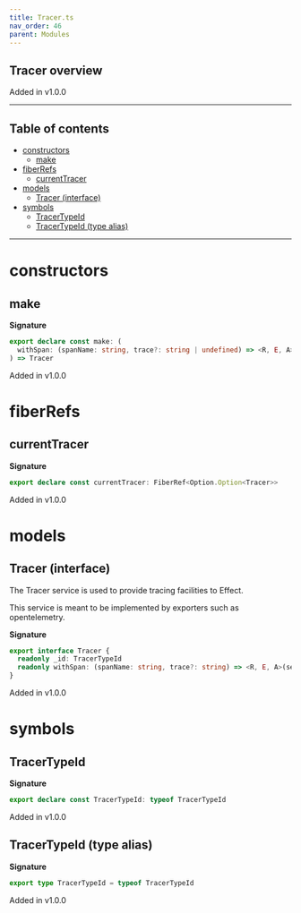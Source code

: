 ```yaml
---
title: Tracer.ts
nav_order: 46
parent: Modules
---
```


## Tracer overview

Added in v1.0.0

---

<h2 class="text-delta">Table of contents</h2>

- [constructors](#constructors)
  - [make](#make)
- [fiberRefs](#fiberrefs)
  - [currentTracer](#currenttracer)
- [models](#models)
  - [Tracer (interface)](#tracer-interface)
- [symbols](#symbols)
  - [TracerTypeId](#tracertypeid)
  - [TracerTypeId (type alias)](#tracertypeid-type-alias)

---

# constructors

## make

**Signature**

```ts
export declare const make: (
  withSpan: (spanName: string, trace?: string | undefined) => <R, E, A>(self: Effect<R, E, A>) => Effect<R, E, A>
) => Tracer
```

Added in v1.0.0

# fiberRefs

## currentTracer

**Signature**

```ts
export declare const currentTracer: FiberRef<Option.Option<Tracer>>
```

Added in v1.0.0

# models

## Tracer (interface)

The Tracer service is used to provide tracing facilities to Effect.

This service is meant to be implemented by exporters such as opentelemetry.

**Signature**

```ts
export interface Tracer {
  readonly _id: TracerTypeId
  readonly withSpan: (spanName: string, trace?: string) => <R, E, A>(self: Effect<R, E, A>) => Effect<R, E, A>
}
```

Added in v1.0.0

# symbols

## TracerTypeId

**Signature**

```ts
export declare const TracerTypeId: typeof TracerTypeId
```

Added in v1.0.0

## TracerTypeId (type alias)

**Signature**

```ts
export type TracerTypeId = typeof TracerTypeId
```

Added in v1.0.0
